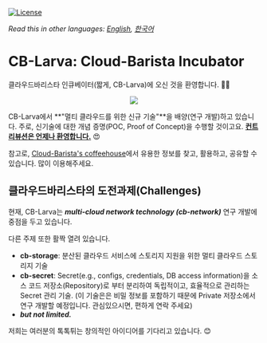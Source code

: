 [![License](https://img.shields.io/badge/License-Apache%202.0-blue.svg)](https://opensource.org/licenses/Apache-2.0)

*Read this in other languages: [English](https://github.com/cloud-barista/cb-larva/blob/master/README.md), [한국어](https://github.com/cloud-barista/cb-larva/blob/master/README.KR.md)*

# CB-Larva: Cloud-Barista Incubator
클라우드바리스타 인큐베이터(짧게, CB-Larva)에 오신 것을 환영합니다. :baby::laughing: 

<p align="center">
  <img src="https://user-images.githubusercontent.com/7975459/93279916-69b0b480-f803-11ea-9c4f-e6b778d21819.png">
</p>

CB-Larva에서 **"멀티 클라우드를 위한 신규 기술"**을 배양(연구 개발)하고 있습니다. 주로, 신기술에 대한 개념 증명(POC, Proof of Concept)을 수행할 것이고요. <ins>**컨트리뷰션은 언제나 환영합니다.**</ins> :heart_eyes:

참고로, [Cloud-Barista's coffeehouse](https://github.com/cb-contributhon/cb-coffeehouse)에서 유용한 정보를 찾고, 활용하고, 공유할 수 있습니다. 많이 이용해주세요.


## 클라우드바리스타의 도전과제(Challenges)
현재, CB-Larva는 ***multi-cloud network technology (cb-network)*** 연구 개발에 중점을 두고 있습니다.

다른 주제 또한 활짝 열려 있습니다.
- **cb-storage**: 분산된 클라우드 서비스에 스토리지 지원을 위한 멀티 클라우드 스토리지 기술
- **cb-secret**: Secret(e.g., configs, credentials, DB access information)을 소스 코드 저장소(Repository)로 부터 분리하여 독립적이고, 효율적으로 관리하는 Secret 관리 기술. (이 기술은은 비밀 정보를 포함하기 때문에 Private 저장소에서 연구 개발할 예정입니다. 관심있으시면, 편하게 연락 주세요)
- ***but not limited.***

저희는 여러분의 톡톡튀는 창의적인 아이디어를 기다리고 있습니다. :blush:
